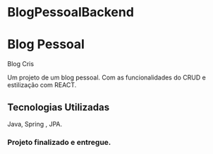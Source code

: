# BlogPessoalBackend

# Blog Pessoal 

Blog Cris

Um projeto de um blog pessoal. Com as funcionalidades do CRUD e estilização com REACT.

## Tecnologias Utilizadas 
Java, Spring , JPA.


### Projeto finalizado e entregue.
